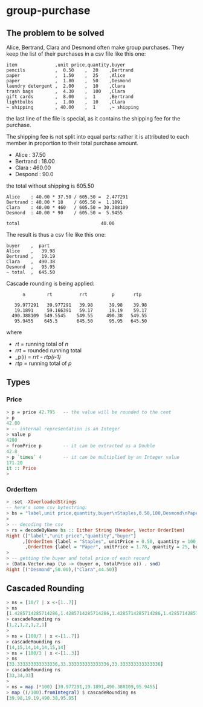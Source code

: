 # group-purchase
## The problem to be solved

Alice, Bertrand, Clara and Desmond often make group purchases. They keep the list of their purchases in a csv file like this one:

```
item              ,unit price,quantity,buyer
pencils           ,  0.50    ,  20    ,Bertrand
paper             ,  1.50    ,  25    ,Alice
paper             ,  1.80    ,  50    ,Desmond
laundry detergent ,  2.00    ,  10    ,Clara
trash bags        ,  4.30    ,  100   ,Clara
gift cards        ,  8.00    ,  1     ,Bertrand
lightbulbs        ,  1.00    ,  10    ,Clara
~ shipping        , 40.00    ,  1     ,~ shipping
```

the last line of the file is special, as it contains the shipping fee for the purchase.

The shipping fee is not split into equal parts: rather it is attributed to each member in proportion to their total purchase amount.

- Alice : 37.50
- Bertrand : 18.00
- Clara : 460.00
- Despond : 90.0

the total without shipping is 605.50

```
Alice    : 40.00 * 37.50 / 605.50 =  2.477291
Bertrand : 40.00 * 18    / 605.50 =  1.1891
Clara    : 40.00 * 460   / 605.50 = 30.388109
Desmond  : 40.00 * 90    / 605.50 =  5.9455

total                              40.00
```

The result is thus a csv file like this one:
```
buyer    ,  part
Alice    ,   39.98
Bertrand ,   19.19
Clara    ,  490.38
Desmond  ,   95.95
~ total  ,  645.50
```

Cascade rounding is being applied:

```
      n        rt          rrt         p       rtp

   39.977291   39.977291   39.98      39.98    39.98
   19.1891     59.166391   59.17      19.19    59.17
  490.388109  549.5545    549.55     490.38   549.55
   95.9455    645.5       645.50      95.95   645.50
```
where 
- _rt_ = running total of _n_
- _rrt_ = rounded running total
- _p(i) = _rrt_ - _rtp(i-1)_
- _rtp_ = running total of _p_

## Types
### Price

```Haskell
> p = price 42.795   -- the value will be rounded to the cent
> p
42.80
> -- internal representation is an Integer
> value p
4280
> fromPrice p        -- it can be extracted as a Double
42.8
> p `times` 4        -- it can be multiplied by an Integer value
171.20
it :: Price
>
```
### OrderItem

```Haskell
> :set -XOverloadedStrings
-- here's some csv bytestring:
> bs = "label,unit price,quantity,buyer\nStaples,0.50,100,Desmond\nPaper,1.78,25,Clara"
>
> -- decoding the csv
> rs = decodeByName bs :: Either String (Header, Vector OrderItem)
Right (["label","unit price","quantity","buyer"]
      ,[OrderItem {label = "Staples", unitPrice = 0.50, quantity = 100, buyer = "Desmond"}
       ,OrderItem {label = "Paper", unitPrice = 1.78, quantity = 25, buyer = "Clara"}])
>
> -- getting the buyer and total price of each record
> (Data.Vector.map (\o -> (buyer o, totalPrice o)) . snd)
Right [("Desmond",50.00),("Clara",44.50)]
```
## Cascaded Rounding


```Haskell
> ns = [10/7 | x <-[1..7]]
> ns
[1.4285714285714286,1.4285714285714286,1.4285714285714286,1.4285714285714286,1.4285714285714286,1.4285714285714286,1.4285714285714286]
> cascadeRounding ns
[1,2,1,2,1,2,1]
>
> ns = [100/7 | x <-[1..7]]
> cascadeRounding ns
[14,15,14,14,14,15,14]
> ns = [100/3 | x <-[1..3]]
> ns
[33.333333333333336,33.333333333333336,33.333333333333336]
> cascadeRounding ns
[33,34,33]
>
> ns = map (*100) [39.977291,19.1891,490.388109,95.9455]
> map ((/100).fromIntegral) $ cascadeRounding ns
[39.98,19.19,490.38,95.95]
```
